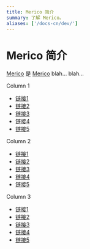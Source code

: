 ```yaml
---
title: Merico 简介
summary: 了解 Merico。
aliases: ['/docs-cn/dev/']
---
```


<!-- markdownlint-disable MD046 -->

# Merico 简介

[Merico](https://merico.cn) 是 [Merico](https://merico.cn/) blah... blah...

<NavColumns>
<NavColumn>
<ColumnTitle>Column 1</ColumnTitle>

- [链接1](/overview.md)
- [链接2](/overview.md)
- [链接3](/overview.md)
- [链接4](/overview.md)
- [链接5](/overview.md)

</NavColumn>

<NavColumn>
<ColumnTitle>Column 2</ColumnTitle>

- [链接1](/overview.md)
- [链接2](/overview.md)
- [链接3](/overview.md)
- [链接4](/overview.md)
- [链接5](/overview.md)

</NavColumn>

<NavColumn>
<ColumnTitle>Column 3</ColumnTitle>

- [链接1](/overview.md)
- [链接2](/overview.md)
- [链接3](/overview.md)
- [链接4](/overview.md)
- [链接5](/overview.md)

</NavColumn>
